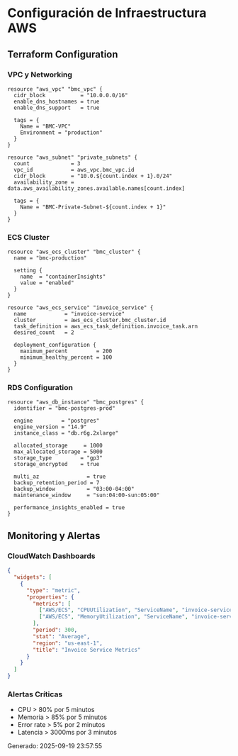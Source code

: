 # Configuración de Infraestructura AWS

## Terraform Configuration

### VPC y Networking
```hcl
resource "aws_vpc" "bmc_vpc" {
  cidr_block           = "10.0.0.0/16"
  enable_dns_hostnames = true
  enable_dns_support   = true
  
  tags = {
    Name = "BMC-VPC"
    Environment = "production"
  }
}

resource "aws_subnet" "private_subnets" {
  count             = 3
  vpc_id            = aws_vpc.bmc_vpc.id
  cidr_block        = "10.0.${count.index + 1}.0/24"
  availability_zone = data.aws_availability_zones.available.names[count.index]
  
  tags = {
    Name = "BMC-Private-Subnet-${count.index + 1}"
  }
}
```

### ECS Cluster
```hcl
resource "aws_ecs_cluster" "bmc_cluster" {
  name = "bmc-production"
  
  setting {
    name  = "containerInsights"
    value = "enabled"
  }
}

resource "aws_ecs_service" "invoice_service" {
  name            = "invoice-service"
  cluster         = aws_ecs_cluster.bmc_cluster.id
  task_definition = aws_ecs_task_definition.invoice_task.arn
  desired_count   = 2
  
  deployment_configuration {
    maximum_percent         = 200
    minimum_healthy_percent = 100
  }
}
```

### RDS Configuration
```hcl
resource "aws_db_instance" "bmc_postgres" {
  identifier = "bmc-postgres-prod"
  
  engine         = "postgres"
  engine_version = "14.9"
  instance_class = "db.r6g.2xlarge"
  
  allocated_storage     = 1000
  max_allocated_storage = 5000
  storage_type         = "gp3"
  storage_encrypted    = true
  
  multi_az               = true
  backup_retention_period = 7
  backup_window          = "03:00-04:00"
  maintenance_window     = "sun:04:00-sun:05:00"
  
  performance_insights_enabled = true
}
```

## Monitoring y Alertas

### CloudWatch Dashboards
```json
{
  "widgets": [
    {
      "type": "metric",
      "properties": {
        "metrics": [
          ["AWS/ECS", "CPUUtilization", "ServiceName", "invoice-service"],
          ["AWS/ECS", "MemoryUtilization", "ServiceName", "invoice-service"]
        ],
        "period": 300,
        "stat": "Average",
        "region": "us-east-1",
        "title": "Invoice Service Metrics"
      }
    }
  ]
}
```

### Alertas Críticas
- CPU > 80% por 5 minutos
- Memoria > 85% por 5 minutos  
- Error rate > 5% por 2 minutos
- Latencia > 3000ms por 3 minutos

Generado: 2025-09-19 23:57:55
